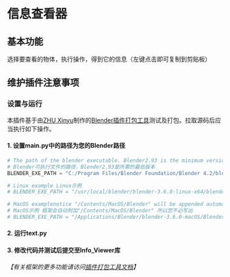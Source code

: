 # 信息查看器

## 基本功能

选择要查看的物体，执行操作，得到它的信息（左键点击即可复制到剪贴板）

## 维护插件注意事项

### 设置与运行

本插件基于由[ZHU Xinyu](https://github.com/xzhuah)制作的[Blender插件打包工具](https://github.com/xzhuah/BlenderAddonPackageTool)测试及打包。拉取源码后应当执行如下操作。

#### 1. 设置**main.py**中的路径为您的Blender路径

```python
# The path of the blender executable. Blender2.93 is the minimum version required
# Blender可执行文件的路径，Blender2.93是所需的最低版本
BLENDER_EXE_PATH = "C:/Program Files/Blender Foundation/Blender 4.2/blender.exe"

# Linux example Linux示例
# BLENDER_EXE_PATH = "/usr/local/blender/blender-3.6.0-linux-x64/blender"

# MacOS examplenotice "/Contents/MacOS/Blender" will be appended automatically if you didn't write it explicitly
# MacOS示例 框架会自动附加"/Contents/MacOS/Blender" 所以您不必写出
# BLENDER_EXE_PATH = "/Applications/Blender/blender-3.6.0-macOS/Blender.app"
```

#### 2. 运行**text.py**

#### 3. 修改代码并测试后提交至Info_Viewer库

*【有关框架的更多功能请访问[插件打包工具文档](https://github.com/xzhuah/BlenderAddonPackageTool?tab=readme-ov-file#blender-插件开发框架及打包工具)】*
